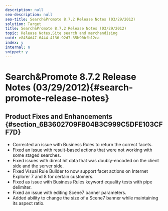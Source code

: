 ```yaml
---
description: null
seo-description: null
seo-title: Search&Promote 8.7.2 Release Notes (03/29/2012)
solution: Target
title: Search&Promote 8.7.2 Release Notes (03/29/2012)
topic: Release Notes,Site search and merchandising
uuid: e8454d47-6444-4136-92d7-35b90bfb12ca
index: y
internal: n
snippet: y
---
```


# Search&Promote 8.7.2 Release Notes (03/29/2012){#search-promote-release-notes}

## Product Fixes and Enhancements {#section_6B3602709FB04B3C999C5DFE103CFF7D}

* Corrected an issue with Business Rules to return the correct facets. 
* Fixed an issue with result-based actions that were not working with some staged searches. 
* Fixed issues with direct hit data that was doubly-encoded on the client side and the server side. 
* Fixed Visual Rule Builder to now support facet actions on Internet Explorer 7 and 8 for certain customers. 
* Fixed as issue with Business Rules keyword equality tests with pipe delimiter. 
* Fixed an issue with editing Scene7 banner parameters. 
* Added ability to change the size of a Scene7 banner while maintaining its aspect ratio.

